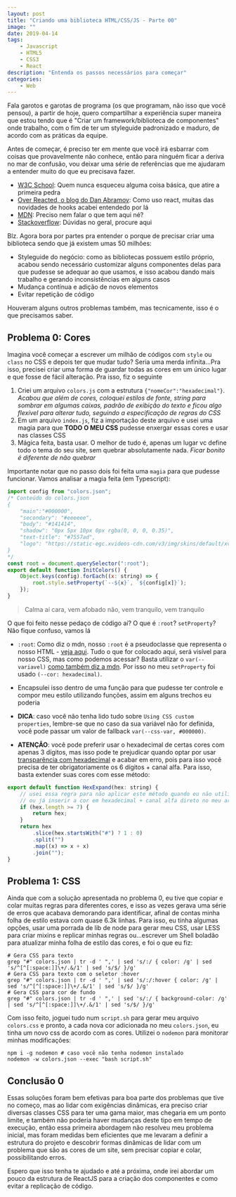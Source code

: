 ```yaml
---
layout: post
title: "Criando uma biblioteca HTML/CSS/JS - Parte 00"
image: ""
date: 2019-04-14
tags:
    - Javascript
    - HTML5
    - CSS3
    - React
description: "Entenda os passos necessários para começar"
categories:
    - Web
---
```


Fala garotos e garotas de programa (os que programam, não isso que você pensou), a partir de hoje, quero
compartilhar a experiência super maneira que estou tendo que é "Criar um framework/biblioteca de componentes"
onde trabalho, com o fim de ter um styleguide padronizado e maduro, de acordo com as práticas da equipe.

Antes de começar, é preciso ter em mente que você irá esbarrar com coisas que provavelmente não conhece, então
para ninguém ficar a deriva no mar de confusão, vou deixar uma série de referências que me ajudaram a entender
muito do que eu precisava fazer.

-   [W3C School](https://www.w3schools.com): Quem nunca esqueceu alguma coisa básica, que atire a primeira pedra
-   [Over Reacted, o blog do Dan Abramov](http://overreacted.io): Como uso react, muitas das novidades de hooks acabei entendedo por lá
-   [MDN](https://developer.mozilla.org/en-US/docs/Web): Preciso nem falar o que tem aqui né?
-   [Stackoverflow](https://stackoverflow.com): Dúvidas no geral, procure aqui

Blz. Agora bora por partes pra entender o porque de precisar criar uma biblioteca sendo que já existem umas 50 milhões:

-   Styleguide do negócio: como as bibliotecas possuem estilo próprio, acabou sendo necessário customizar alguns componentes delas para que pudesse se adequar ao que usamos, e isso acabou dando mais trabalho e gerando inconsistências em alguns casos
-   Mudança contínua e adição de novos elementos
-   Evitar repetição de código

Houveram alguns outros problemas também, mas tecnicamente, isso é o que precisamos saber.

## Problema 0: Cores

Imagina você começar a escrever um milhão de códigos com `style` ou `class` no CSS e depois ter que mudar tudo? Seria uma merda infinita...Pra isso, precisei criar uma forma de guardar todas as cores em um único lugar e que fosse de fácil alteração. Pra isso, fiz o seguinte

1. Criei um arquivo `colors.js` com a estrutura `{"nomeCor":"hexadecimal"}`. _Acabou que além de cores, coloquei estilos de fonte, string para sombrar em algumas caixas, padrão de exibição do texto e ficou algo flexível para alterar tudo, seguindo a especificação de regras do CSS_
2. Em um arquivo `index.js`, fiz a importação deste arquivo e usei uma magia para que **TODO O MEU CSS** pudesse enxergar essas cores e usar nas classes CSS
3. Mágica feita, basta usar. O melhor de tudo é, apenas um lugar vc define todo o tema do seu site, sem quebrar absolutamente nada. _Ficar bonito é diferente de não quebrar_

Importante notar que no passo dois foi feita uma `magia` para que pudesse funcionar. Vamos analisar a magia feita (em Typescript):

```javascript
import config from "colors.json";
/* Conteúdo do colors.json
{
    "main":"#000000",
    "secondary": "#eeeeee",
    "body": "#141414",
    "shadow": "0px 5px 10px 0px rgba(0, 0, 0, 0.35)",
    "text-title": "#7557ad",
    "logo": "https://static-egc.xvideos-cdn.com/v3/img/skins/default/xvideos.com.svg"
}
*/
const root = document.querySelector(":root");
export default function InitColors() {
    Object.keys(config).forEach((x: string) => {
        root.style.setProperty(`--${x}`, `${config[x]}`);
    });
}
```
> Calma aí cara, vem afobado não, vem tranquilo, vem tranquilo

O que foi feito nesse pedaço de código aí? O que é `:root`? `setProperty`? Não fique confuso, vamos lá

-   `:root`: Como diz o mdn, nosso `:root` é a pseudoclasse que representa o nosso HTML - [veja aqui](https://developer.mozilla.org/en-US/docs/Web/CSS/:root). Tudo o que for colocado aqui, será visível para nosso CSS, mas como podemos acessar? Basta utilizar o `var(--variavel)` [como também diz a mdn](https://developer.mozilla.org/en-US/docs/Web/CSS/Using_CSS_custom_properties). Por isso no meu `setProperty` foi usado `(--cor: hexadecimal)`.

-   Encapsulei isso dentro de uma função para que pudesse ter controle e compor meu estilo utilizando funções, assim em alguns trechos eu poderia

-   **DICA**: caso você não tenha lido tudo sobre `Using CSS custom properties`, lembre-se que no caso da sua variável não
    for definida, você pode passar um valor de fallback `var(--css-var, #000000)`.

-   **ATENÇÃO**: você pode preferir usar o hexadecimal de certas cores com apenas 3 dígitos, mas isso pode te prejudicar quando optar por usar [transparência com hexadecimal](https://stackoverflow.com/questions/1751263/hex-colors-numeric-representation-for-transparent) e acabar em erro, pois para isso você precisa de ter obrigatoriamente os 6 dígitos + canal alfa. Para isso, basta extender suas cores com esse método:

```javascript
export default function HexExpand(hex: string) {
    // usei essa regra para não aplicar este método quando eu não utilizar cores em hexa
    // ou já inserir a cor em hexadecimal + canal alfa direto no meu arquivo de cores
    if (hex.length >= 7) {
        return hex;
    }
    return hex
        .slice(hex.startsWith("#") ? 1 : 0)
        .split("")
        .map((x) => x + x)
        .join("");
}
```

## Problema 1: CSS

Ainda que com a solução apresentada no problema 0, eu tive que copiar e colar muitas regras para diferentes cores, e isso as vezes gerava uma série de erros que acabava demorando para identificar, afinal de contas minha folha de estilo estava com quase 6.3k linhas. Para isso, eu tinha algumas opções, usar uma porrada de lib de node para gerar meu CSS, usar LESS para criar mixins e replicar minhas regras ou...escrever um Shell boladão para atualizar minha folha de estilo das cores, e foi o que eu fiz:

```shellscript
# Gera CSS para texto
grep "#" colors.json | tr -d ' ",' | sed 's/:/ { color: /g' | sed 's/^[^[:space:]]\+/.&/1' | sed 's/$/ }/g'
# Gera CSS para texto com o seletor :hover
grep "#" colors.json | tr -d ' ",' | sed 's/:/:hover { color: /g' | sed 's/^[^[:space:]]\+/.&/1' | sed 's/$/ }/g'
# Gera CSS para cor de fundo
grep "#" colors.json | tr -d ' ",' | sed 's/:/ { background-color: /g' | sed 's/^[^[:space:]]\+/.&/1' | sed 's/$/ }/g'
```

Com isso feito, joguei tudo num `script.sh` para gerar meu arquivo `colors.css` e pronto, a cada nova cor adicionada no
meu `colors.json`, eu tinha um novo css de acordo com as cores. Utilizei o `nodemon` para monitorar minhas modificações:

```shellscript
npm i -g nodemon # caso você não tenha nodemon instalado
nodemon -w colors.json --exec "bash script.sh"
```

## Conclusão 0

Essas soluções foram bem efetivas para boa parte dos problemas que tive no começo, mas ao lidar com exigências dinâmicas, era preciso criar diversas classes CSS para ter uma gama maior, mas chegaria em um ponto limite, e também não poderia haver mudanças deste tipo em tempo de execução, então essa primeira abordagem não resolveu meu problema inicial, mas foram medidas bem eficientes que me levaram a definir a estrutura do projeto e descobrir formas dinâmicas de lidar com um problema que são as cores de um site, sem precisar copiar e colar, possibilitando erros.

Espero que isso tenha te ajudado e até a próxima, onde irei abordar um pouco da estrutura de ReactJS para a criação dos componentes e como evitar a replicação de código.
